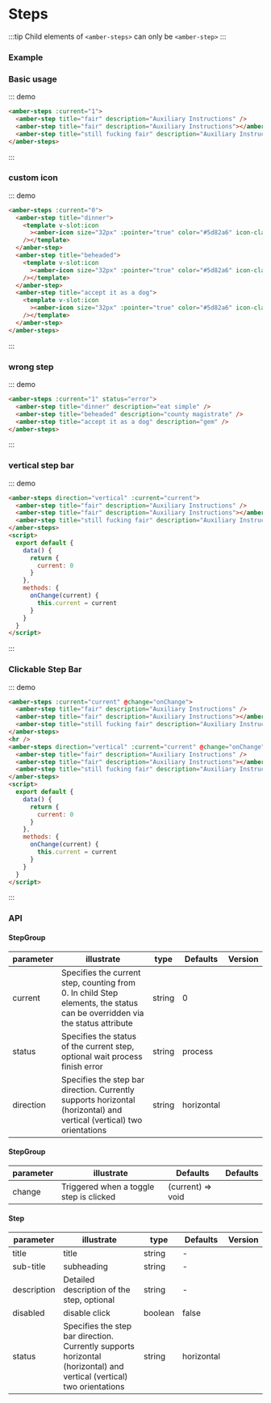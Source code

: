 # Steps

:::tip
Child elements of `<amber-steps>` can only be `<amber-step>`
:::

### Example

### Basic usage

::: demo

```html
<amber-steps :current="1">
  <amber-step title="fair" description="Auxiliary Instructions" />
  <amber-step title="fair" description="Auxiliary Instructions"></amber-step>
  <amber-step title="still fucking fair" description="Auxiliary Instructions" />
</amber-steps>
```

:::

### custom icon

::: demo

```html
<amber-steps :current="0">
  <amber-step title="dinner">
    <template v-slot:icon
      ><amber-icon size="32px" :pointer="true" color="#5d82a6" icon-class="a-putongshipin3x"
    /></template>
  </amber-step>
  <amber-step title="beheaded">
    <template v-slot:icon
      ><amber-icon size="32px" :pointer="true" color="#5d82a6" icon-class="a-zhongxichengyao3x"
    /></template>
  </amber-step>
  <amber-step title="accept it as a dog">
    <template v-slot:icon
      ><amber-icon size="32px" :pointer="true" color="#5d82a6" icon-class="a-bianzu313x"
    /></template>
  </amber-step>
</amber-steps>
```

:::

### wrong step

::: demo

```html
<amber-steps :current="1" status="error">
  <amber-step title="dinner" description="eat simple" />
  <amber-step title="beheaded" description="county magistrate" />
  <amber-step title="accept it as a dog" description="gem" />
</amber-steps>
```

:::

### vertical step bar

::: demo

```html
<amber-steps direction="vertical" :current="current">
  <amber-step title="fair" description="Auxiliary Instructions" />
  <amber-step title="fair" description="Auxiliary Instructions"></amber-step>
  <amber-step title="still fucking fair" description="Auxiliary Instructions" />
</amber-steps>
<script>
  export default {
    data() {
      return {
        current: 0
      }
    },
    methods: {
      onChange(current) {
        this.current = current
      }
    }
  }
</script>
```

:::

### Clickable Step Bar

::: demo

```html
<amber-steps :current="current" @change="onChange">
  <amber-step title="fair" description="Auxiliary Instructions" />
  <amber-step title="fair" description="Auxiliary Instructions"></amber-step>
  <amber-step title="still fucking fair" description="Auxiliary Instructions" />
</amber-steps>
<hr />
<amber-steps direction="vertical" :current="current" @change="onChange">
  <amber-step title="fair" description="Auxiliary Instructions" />
  <amber-step title="fair" description="Auxiliary Instructions"></amber-step>
  <amber-step title="still fucking fair" description="Auxiliary Instructions" />
</amber-steps>
<script>
  export default {
    data() {
      return {
        current: 0
      }
    },
    methods: {
      onChange(current) {
        this.current = current
      }
    }
  }
</script>
```

:::

### API

#### StepGroup

| parameter | illustrate                                                                                                                 | type   | Defaults   | Version |
| --------- | -------------------------------------------------------------------------------------------------------------------------- | ------ | ---------- | ------- |
| current   | Specifies the current step, counting from 0. In child Step elements, the status can be overridden via the status attribute | string | 0          |         |
| status    | Specifies the status of the current step, optional wait process finish error                                               | string | process    |         |
| direction | Specifies the step bar direction. Currently supports horizontal (horizontal) and vertical (vertical) two orientations      | string | horizontal |         |

#### StepGroup

| parameter | illustrate                              | Defaults          | Defaults |
| --------- | --------------------------------------- | ----------------- | -------- |
| change    | Triggered when a toggle step is clicked | (current) => void |          |

#### Step

| parameter   | illustrate                                                                                                            | type    | Defaults   | Version |
| ----------- | --------------------------------------------------------------------------------------------------------------------- | ------- | ---------- | ------- |
| title       | title                                                                                                                 | string  | -          |         |
| sub-title   | subheading                                                                                                            | string  | -          |         |
| description | Detailed description of the step, optional                                                                            | string  | -          |         |
| disabled    | disable click                                                                                                         | boolean | false      |         |
| status      | Specifies the step bar direction. Currently supports horizontal (horizontal) and vertical (vertical) two orientations | string  | horizontal |         |
